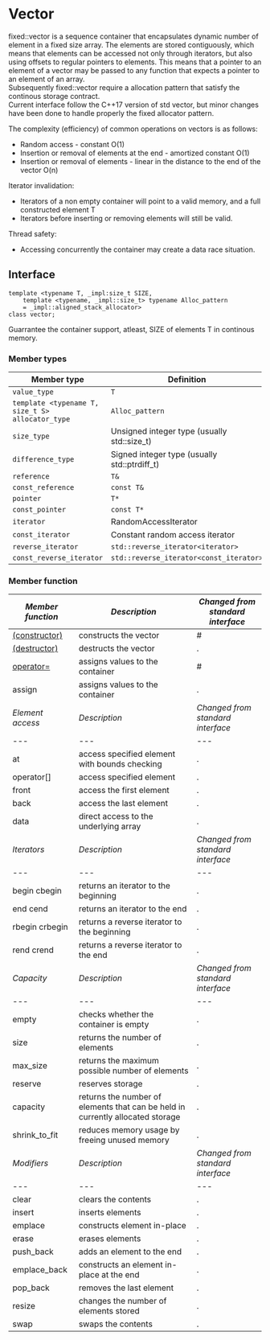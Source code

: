 # Vector

fixed::vector is a sequence container that encapsulates dynamic number of element in a fixed size array.
The elements are stored contiguously, which means that elements can be accessed not only through iterators, but also using offsets to regular pointers to elements. This means that a pointer to an element of a vector may be passed to any function that expects a pointer to an element of an array.   
Subsequently fixed::vector require a allocation pattern that satisfy the continous storage contract.   
Current interface follow the C++17 version of std vector, but minor changes have been done to handle properly the fixed allocator pattern. 

The complexity (efficiency) of common operations on vectors is as follows:
- Random access - constant O(1)
- Insertion or removal of elements at the end - amortized constant O(1)
- Insertion or removal of elements - linear in the distance to the end of the vector O(n) 

Iterator invalidation:
- Iterators of a non empty container will point to a valid memory, and a full constructed element T
- Iterators before inserting or removing elements will still be valid.

Thread safety:
- Accessing concurrently the container may create a data race situation.

## Interface

```
template <typename T, _impl:size_t SIZE,
    template <typename, _impl::size_t> typename Alloc_pattern
    = _impl::aligned_stack_allocator>
class vector;
```   
Guarrantee the container support, atleast, SIZE of elements T in continous memory.

### Member types
|  Member type | Definition |
| ---  | --- |
| `value_type` | `T` | 
| `template <typename T, size_t S> allocator_type` | `Alloc_pattern` |
| `size_type` |  Unsigned integer type (usually std::size_t) |
| `difference_type` |  Signed integer type (usually std::ptrdiff_t) |
| `reference` | `T&` |
| `const_reference` | `const T&` |
| `pointer` | `T*` |
| `const_pointer` | `const T*` |
| `iterator` | RandomAccessIterator |
| `const_iterator` | Constant random access iterator |
| `reverse_iterator` | `std::reverse_iterator<iterator>` |
| `const_reverse_iterator` | `std::reverse_iterator<const_iterator>` |

### Member function

| *Member function* | *Description* | *Changed from standard interface* |
| --- | --- | --- |
| [(constructor)](https://github.com/Surrog/fixed-container/blob/master/docs/vector/constructor.md) | constructs the vector | # |
| [(destructor)](https://github.com/Surrog/fixed-container/blob/master/docs/vector/destructor.md) | destructs the vector | . |
| [operator=](https://github.com/Surrog/fixed-container/blob/master/docs/vector/operator=.md) | assigns values to the container | # |
| assign | assigns values to the container | . |
| *Element access* | *Description* | *Changed from standard interface* |
| --- | --- | --- |
| at | access specified element with bounds checking | . |
| operator[] | access specified element | . |
| front | access the first element | . |
| back | access the last element | . |
| data | direct access to the underlying array | . |
| *Iterators* | *Description* | *Changed from standard interface* |
| --- | --- | --- |
| begin cbegin | returns an iterator to the beginning | . |
| end cend | returns an iterator to the end | . |
| rbegin crbegin | returns a reverse iterator to the beginning | . |
| rend crend | returns a reverse iterator to the end | . |
| *Capacity* | *Description* | *Changed from standard interface* |
| --- | --- | --- |
| empty | checks whether the container is empty | . |
| size | returns the number of elements | . |
| max_size | returns the maximum possible number of elements | . |
| reserve | reserves storage | . |
| capacity | returns the number of elements that can be held in currently allocated storage | . |
| shrink_to_fit | reduces memory usage by freeing unused memory | . |
| *Modifiers* | *Description* | *Changed from standard interface* |
| --- | --- | --- | 
| clear | clears the contents | . |
| insert | inserts elements | . |
| emplace | constructs element in-place | . |
| erase | erases elements | . |
| push_back | adds an element to the end | . |
| emplace_back | constructs an element in-place at the end | . |
| pop_back | removes the last element | . |
| resize | changes the number of elements stored | . |
| swap | swaps the contents | . |
